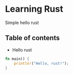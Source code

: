 # Learning Rust

Simple hello rust

## Table of contents

- Hello rust

```rs
fn main() {
    println!("Hello, rust!");
}
```